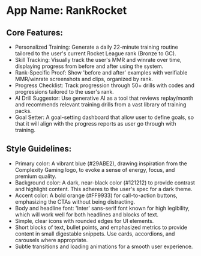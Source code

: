 # **App Name**: RankRocket

## Core Features:

- Personalized Training: Generate a daily 22-minute training routine tailored to the user's current Rocket League rank (Bronze to GC).
- Skill Tracking: Visually track the user's MMR and winrate over time, displaying progress from before and after using the system.
- Rank-Specific Proof: Show 'before and after' examples with verifiable MMR/winrate screenshots and clips, organized by rank.
- Progress Checklist: Track progression through 50+ drills with codes and progressions tailored to the user's rank.
- AI Drill Suggestor: Use generative AI as a tool that reviews replay/month and recommends relevant training drills from a vast library of training packs.
- Goal Setter: A goal-setting dashboard that allow user to define goals, so that it will align with the progress reports as user go through with training.

## Style Guidelines:

- Primary color: A vibrant blue (#29ABE2), drawing inspiration from the Complexity Gaming logo, to evoke a sense of energy, focus, and premium quality. 
- Background color: A dark, near-black color (#121212) to provide contrast and highlight content. This adheres to the user's spec for a dark theme.
- Accent color: A bold orange (#FF9933) for call-to-action buttons, emphasizing the CTAs without being distracting.
- Body and headline font: 'Inter' sans-serif font known for high legibility, which will work well for both headlines and blocks of text.
- Simple, clear icons with rounded edges for UI elements.
- Short blocks of text, bullet points, and emphasized metrics to provide content in small digestable snippets. Use cards, accordions, and carousels where appropriate.
- Subtle transitions and loading animations for a smooth user experience.